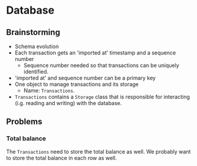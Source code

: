 # Database

## Brainstorming

* Schema evolution
* Each transaction gets an 'imported at' timestamp and a sequence number
  * Sequence number needed so that transactions can be uniquely identified.
* 'imported at' and sequence number can be a primary key
* One object to manage transactions and its storage
  * Name: `Transactions`.
* `Transactions` contains a `Storage` class that is responsible for interacting (i.g. reading and writing) with the database.

## Problems

### Total balance

The `Transactions` need to store the total balance as well. We probably want to store the total balance in each row as well.